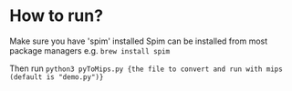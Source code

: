 # How to run? #

Make sure you have 'spim' installed
Spim can be installed from most package managers
e.g. ```brew install spim```

Then run ```python3 pyToMips.py {the file to convert and run with mips (default is "demo.py")}```